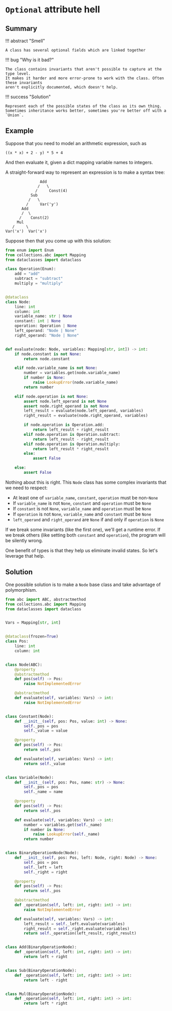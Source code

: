 # `Optional` attribute hell


## Summary

!!! abstract "Smell"

    A class has several optional fields which are linked together

!!! bug "Why is it bad?"

    The class contains invariants that aren't possible to capture at the type level.
    It makes it harder and more error-prone to work with the class. Often these invariants
    aren't explicitly documented, which doesn't help.

!!! success "Solution"

    Represent each of the possible states of the class as its own thing.
    Sometimes inheritance works better, sometimes you're better off with a `Union`.

## Example

Suppose that you need to model an arithmetic expression, such as
```
((x * x) + 2 - y) * 5 + 4
```
And then evaluate it, given a dict mapping variable names to integers.

A straight-forward way to represent an expression is to make a syntax tree:
```
               Add
              /   \
             /     Const(4)
           Sub
          /   \
         /     Var('y')
       Add
       /  \
      /    Const(2)
     Mul
   /     \
Var('x')  Var('x')
```

Suppose then that you come up with this solution:

```py
from enum import Enum
from collections.abc import Mapping
from dataclasses import dataclass

class Operation(Enum):
    add = "add"
    subtract = "subtract"
    multiply = "multiply"


@dataclass
class Node:
    line: int
    column: int
    variable_name: str | None
    constant: int | None
    operation: Operation | None
    left_operand: "Node | None"
    right_operand: "Node | None"


def evaluate(node: Node, variables: Mapping[str, int]) -> int:
    if node.constant is not None:
        return node.constant

    elif node.variable_name is not None:
        number = variables.get(node.variable_name)
        if number is None:
            raise LookupError(node.variable_name)
        return number

    elif node.operation is not None:
        assert node.left_operand is not None
        assert node.right_operand is not None
        left_result = evaluate(node.left_operand, variables)
        right_result = evaluate(node.right_operand, variables)

        if node.operation is Operation.add:
            return left_result + right_result
        elif node.operation is Operation.subtract:
            return left_result - right_result
        elif node.operation is Operation.multiply:
            return left_result * right_result
        else:
            assert False

    else:
        assert False
```

Nothing about this is right. This `Node` class has some complex invariants that we need to respect:

- At least one of `variable_name`, `constant`, `operation` must be non-`None`
- If `variable_name` is not `None`, `constant` and `operation` must be `None`
- If `constant` is not `None`, `variable_name` and `operation` must be `None`
- If `operation` is not `None`, `variable_name` and `constant` must be `None`
- `left_operand` and `right_operand` are `None` if and only if `operation` is `None`

If we break some invariants (like the first one), we'll get a runtime error.
If we break others (like setting both `constant` and `operation`), the program will be silently wrong.

One benefit of types is that they help us eliminate invalid states. So let's leverage that help.

## Solution

One possible solution is to make a `Node` base class and take advantage of polymorphism.

```py
from abc import ABC, abstractmethod
from collections.abc import Mapping
from dataclasses import dataclass


Vars = Mapping[str, int]


@dataclass(frozen=True)
class Pos:
    line: int
    column: int


class Node(ABC):
    @property
    @abstractmethod
    def pos(self) -> Pos:
        raise NotImplementedError

    @abstractmethod
    def evaluate(self, variables: Vars) -> int:
        raise NotImplementedError


class Constant(Node):
    def __init__(self, pos: Pos, value: int) -> None:
        self._pos = pos
        self._value = value

    @property
    def pos(self) -> Pos:
        return self._pos

    def evaluate(self, variables: Vars) -> int:
        return self._value


class Variable(Node):
    def __init__(self, pos: Pos, name: str) -> None:
        self._pos = pos
        self._name = name

    @property
    def pos(self) -> Pos:
        return self._pos

    def evaluate(self, variables: Vars) -> int:
        number = variables.get(self._name)
        if number is None:
            raise LookupError(self._name)
        return number


class BinaryOperationNode(Node):
    def __init__(self, pos: Pos, left: Node, right: Node) -> None:
        self._pos = pos
        self._left = left
        self._right = right

    @property
    def pos(self) -> Pos:
        return self._pos

    @abstractmethod
    def _operation(self, left: int, right: int) -> int:
        raise NotImplementedError

    def evaluate(self, variables: Vars) -> int:
        left_result = self._left.evaluate(variables)
        right_result = self._right.evaluate(variables)
        return self._operation(left_result, right_result)


class Add(BinaryOperationNode):
    def _operation(self, left: int, right: int) -> int:
        return left + right


class Sub(BinaryOperationNode):
    def _operation(self, left: int, right: int) -> int:
        return left - right


class Mul(BinaryOperationNode):
    def _operation(self, left: int, right: int) -> int:
        return left * right
```
